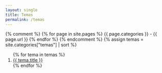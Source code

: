 ```yaml
---
layout: single
title: Temas
permalink: /temas
---
```


{% comment %}
{% for page in site.pages %}
{{ page.categories }} - {{ page.url }}
{% endfor %}
{% endcomment %}
{% assign temas = site.categories["temas"] | sort %}
<ol>
  {% for tema in temas %}
<li><a href="{{site.baseurl}}{{tema.url}}" title="{{ tema.hover }}">{{ tema.title }}</a></li>
  {% endfor %}
</ol>

